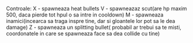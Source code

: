 Controale:
X - spawneaza heat bullets
V - spawneazaz scut(are hp maxim 500, daca pierde tot hpul o sa intre in cooldown)
M - spawneaza inamici(incearca sa traga inspre tine, dar si gloantele lor pot sa le dea damage)
Z - spawneaza un splitting bullet( probabil ar trebui sa te misti, coordonatele in care se spawneaza face sa dea collide cu tine)
